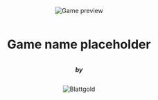<div style="display:flex;flex-direction:column;align-items:center;">

![Game preview](./assets/game_preview.png)

# Game name placeholder

**_by_**

![Blattgold](./assets/blattgold.png)
</div>

